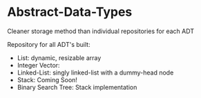# Abstract-Data-Types



Cleaner storage method than individual repositories for each ADT

Repository for all ADT's built:

- List: dynamic, resizable array
- Integer Vector:
- Linked-List: singly linked-list with a dummy-head node
- Stack: Coming Soon!
- Binary Search Tree: Stack implementation

